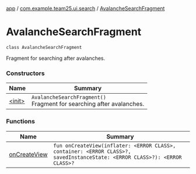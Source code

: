 [app](../../index.md) / [com.example.team25.ui.search](../index.md) / [AvalancheSearchFragment](./index.md)

# AvalancheSearchFragment

`class AvalancheSearchFragment`

Fragment for searching after avalanches.

### Constructors

| Name | Summary |
|---|---|
| [&lt;init&gt;](-init-.md) | `AvalancheSearchFragment()`<br>Fragment for searching after avalanches. |

### Functions

| Name | Summary |
|---|---|
| [onCreateView](on-create-view.md) | `fun onCreateView(inflater: <ERROR CLASS>, container: <ERROR CLASS>?, savedInstanceState: <ERROR CLASS>?): <ERROR CLASS>?` |
